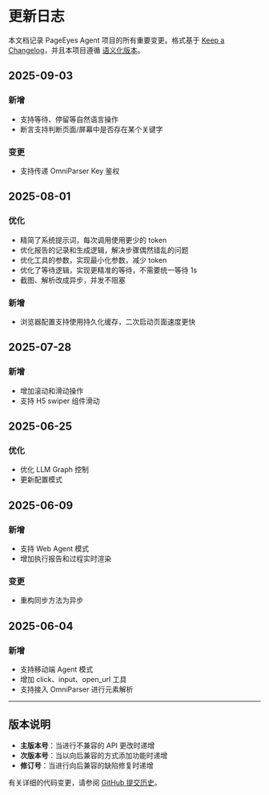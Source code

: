 # 更新日志

本文档记录 PageEyes Agent 项目的所有重要变更。格式基于 [Keep a Changelog](https://keepachangelog.com/zh-CN/1.0.0/)，并且本项目遵循 [语义化版本](https://semver.org/lang/zh-CN/)。

##  2025-09-03

### 新增
- 支持等待、停留等自然语言操作
- 断言支持判断页面/屏幕中是否存在某个关键字

### 变更
- 支持传递 OmniParser Key 鉴权

##  2025-08-01

### 优化
- 精简了系统提示词，每次调用使用更少的 token
- 优化报告的记录和生成逻辑，解决步骤偶然错乱的问题
- 优化工具的参数，实现最小化参数，减少 token
- 优化了等待逻辑，实现更精准的等待，不需要统一等待 1s
- 截图、解析改成异步，并发不阻塞

### 新增
- 浏览器配置支持使用持久化缓存，二次启动页面速度更快

##  2025-07-28

### 新增
- 增加滚动和滑动操作
- 支持 H5 swiper 组件滑动

## 2025-06-25

### 优化
- 优化 LLM Graph 控制
- 更新配置模式

##  2025-06-09

### 新增
- 支持 Web Agent 模式
- 增加执行报告和过程实时渲染

### 变更
- 重构同步方法为异步

##  2025-06-04

### 新增
- 支持移动端 Agent 模式
- 增加 click、input、open_url 工具
- 支持接入 OmniParser 进行元素解析

---

## 版本说明

- **主版本号**：当进行不兼容的 API 更改时递增
- **次版本号**：当以向后兼容的方式添加功能时递增
- **修订号**：当进行向后兼容的缺陷修复时递增

有关详细的代码变更，请参阅 [GitHub 提交历史](https://github.com/your-org/page-eyes-agent/commits/main)。